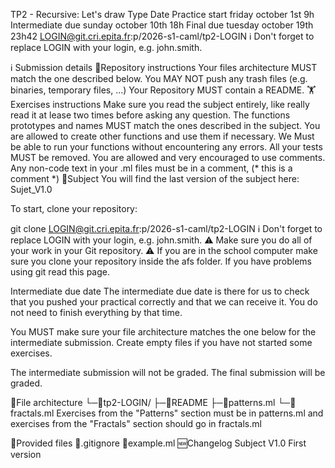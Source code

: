 TP2 - Recursive: Let's draw
Type	Date
Practice start	friday october 1st 9h
Intermediate due	sunday october 10th 18h
Final due	tuesday october 19th 23h42
LOGIN@git.cri.epita.fr:p/2026-s1-caml/tp2-LOGIN
ℹ️ Don't forget to replace LOGIN with your login, e.g. john.smith.

ℹ️ Submission details
📁Repository instructions
Your files architecture MUST match the one described below.
You MAY NOT push any trash files (e.g. binaries, temporary files, ...)
Your Repository MUST contain a README.
🏋️Exercises instructions
Make sure you read the subject entirely, like really read it at lease two times before asking any question.
The functions prototypes and names MUST match the ones described in the subject.
You are allowed to create other functions and use them if necessary.
We Must be able to run your functions without encountering any errors.
All your tests MUST be removed.
You are allowed and very encouraged to use comments. Any non-code text in your .ml files must be in a comment, (* this is a comment *)
📝Subject
You will find the last version of the subject here: Sujet_V1.0

To start, clone your repository:

git clone LOGIN@git.cri.epita.fr:p/2026-s1-caml/tp2-LOGIN
ℹ️ Don't forget to replace LOGIN with your login, e.g. john.smith.
⚠️ Make sure you do all of your work in your Git repository.
⚠️ If you are in the school computer make sure you clone your repository inside the afs folder.
If you have problems using git read this page.

Intermediate due date
The intermediate due date is there for us to check that you pushed your practical correctly and that we can receive it. You do not need to finish everything by that time.

You MUST make sure your file architecture matches the one below for the intermediate submission. Create empty files if you have not started some exercises.

The intermediate submission will not be graded. The final submission will be graded.

📁File architecture
└─📁tp2-LOGIN/
    ├─📝README
    ├─🐫patterns.ml
    └─🐫fractals.ml
Exercises from the "Patterns" section must be in patterns.ml and exercises from the "Fractals" section should go in fractals.ml

📝Provided files
🙈.gitignore
🐫example.ml
🆕Changelog
Subject
V1.0
First version
